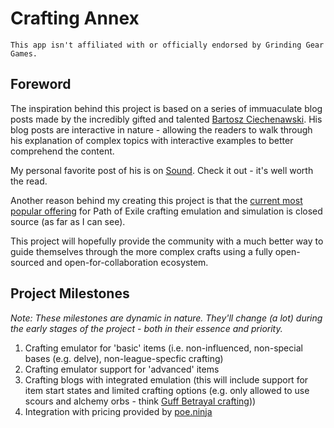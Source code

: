 # Crafting Annex

`This app isn't affiliated with or officially endorsed by Grinding Gear Games.`

## Foreword

The inspiration behind this project is based on a series of immuaculate blog posts made by the incredibly gifted and talented [Bartosz Ciechenawski](https://ciechanow.ski/). His blog posts are interactive in nature - allowing the readers to walk through his explanation of complex topics with interactive examples to better comprehend the content.

My personal favorite post of his is on [Sound](https://ciechanow.ski/sound/). Check it out - it's well worth the read.

Another reason behind my creating this project is that the [current most popular offering](https://www.craftofexile.com/en/) for Path of Exile crafting emulation and simulation is closed source (as far as I can see).

This project will hopefully provide the community with a much better way to guide themselves through the more complex crafts using a fully open-sourced and open-for-collaboration ecosystem.

## Project Milestones

_Note: These milestones are dynamic in nature. They'll change (a lot) during the early stages of the project - both in their essence and priority._

1. Crafting emulator for 'basic' items (i.e. non-influenced, non-special bases (e.g. delve), non-league-specfic crafting)
1. Crafting emulator support for 'advanced' items
1. Crafting blogs with integrated emulation (this will include support for item start states and limited crafting options (e.g. only allowed to use scours and alchemy orbs - think [Guff Betrayal crafting](https://www.poewiki.net/wiki/Guff_%22Tiny%22_Grenn#Position_/_Currency)))
1. Integration with pricing provided by [poe.ninja](https://poe.ninja/economy/settlers/currency)
